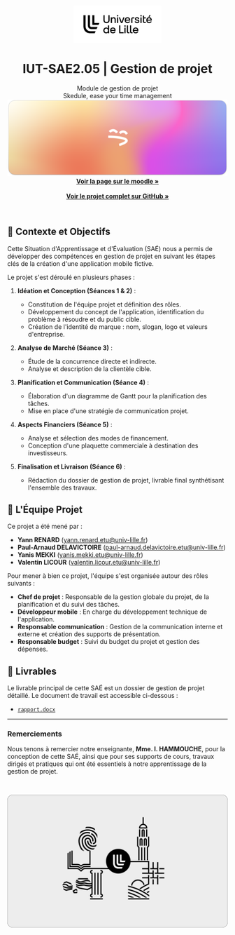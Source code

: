<p align="center">
    <picture>
        <source media="(prefers-color-scheme: dark)" srcset="https://github.com/yannouuuu/IUT-SAE1.01/raw/main/.github/assets/header_univlille_light.png" width="200px">
        <img alt="UnivLilleLogo" src="https://github.com/yannouuuu/IUT-SAE1.01/raw/main/.github/assets/header_univlille_dark.png" width="200px">
    </picture>
  <h1 align="center">IUT-SAE2.05 | Gestion de projet</h1>
</p>

<p align="center">
    Module de gestion de projet 
    <br/>
    Skedule, ease your time management
    <br/>
    <picture>
        <img alt="skedulebanner" src="./.github/assets/skedulebanner.png">
    </picture>
    <br/>
    <a href="https://moodle.univ-lille.fr/course/view.php?id=30827&sectionid=451840"><strong>Voir la page sur le moodle »</strong></a>
    <br/>
    <br/>
    <a href="https://github.com/yannouuuu/IUT-SAE2.05/"><strong>Voir le projet complet sur GitHub »</strong></a>
</p>

<br/>

## 🎯 Contexte et Objectifs

Cette Situation d'Apprentissage et d'Évaluation (SAÉ) nous a permis de développer des compétences en gestion de projet en suivant les étapes clés de la création d'une application mobile fictive.

Le projet s'est déroulé en plusieurs phases :

1.  **Idéation et Conception (Séances 1 & 2)** :
    -   Constitution de l'équipe projet et définition des rôles.
    -   Développement du concept de l'application, identification du problème à résoudre et du public cible.
    -   Création de l'identité de marque : nom, slogan, logo et valeurs d'entreprise.

2.  **Analyse de Marché (Séance 3)** :
    -   Étude de la concurrence directe et indirecte.
    -   Analyse et description de la clientèle cible.

3.  **Planification et Communication (Séance 4)** :
    -   Élaboration d'un diagramme de Gantt pour la planification des tâches.
    -   Mise en place d'une stratégie de communication projet.

4.  **Aspects Financiers (Séance 5)** :
    -   Analyse et sélection des modes de financement.
    -   Conception d'une plaquette commerciale à destination des investisseurs.

5.  **Finalisation et Livraison (Séance 6)** :
    -   Rédaction du dossier de gestion de projet, livrable final synthétisant l'ensemble des travaux.

## 👥 L'Équipe Projet

Ce projet a été mené par :

-   **Yann RENARD** ([yann.renard.etu@univ-lille.fr](mailto:yann.renard.etu@univ-lille.fr))
-   **Paul-Arnaud DELAVICTOIRE** ([paul-arnaud.delavictoire.etu@univ-lille.fr](mailto:paul-arnaud.delavictoire.etu@univ-lille.fr))
-   **Yanis MEKKI** ([yanis.mekki.etu@univ-lille.fr](mailto:yanis.mekki.etu@univ-lille.fr))
-   **Valentin LICOUR** ([valentin.licour.etu@univ-lille.fr](mailto:valentin.licour.etu@univ-lille.fr))

Pour mener à bien ce projet, l'équipe s'est organisée autour des rôles suivants :
-   **Chef de projet** : Responsable de la gestion globale du projet, de la planification et du suivi des tâches.
-   **Développeur mobile** : En charge du développement technique de l'application.
-   **Responsable communication** : Gestion de la communication interne et externe et création des supports de présentation.
-   **Responsable budget** : Suivi du budget du projet et gestion des dépenses.

## 📂 Livrables

Le livrable principal de cette SAÉ est un dossier de gestion de projet détaillé. Le document de travail est accessible ci-dessous :

-   [`rapport.docx`](./rapport.docx)

---

### Remerciements

Nous tenons à remercier notre enseignante, **Mme. I. HAMMOUCHE**, pour la conception de cette SAÉ, ainsi que pour ses supports de cours, travaux dirigés et pratiques qui ont été essentiels à notre apprentissage de la gestion de projet.

<br/>
<p align="center">
    <picture>
        <img alt="UnivLilleLogo" src="https://github.com/yannouuuu/IUT-SAE1.01/raw/main/.github/assets/footer_univlille.png">
    </picture>
</p>
